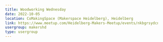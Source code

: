```yaml
---
title: Woodworking Wednesday
date: 2022-10-05
location: CoMakingSpace (Makerspace Heidelberg), Heidelberg
link: https://www.meetup.com/Heidelberg-Makers-Meetup/events/nkbgrsydcnbhb/
usergroup: makershd
type: usergroup
---
```

